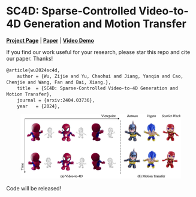 # SC4D: Sparse-Controlled Video-to-4D Generation and Motion Transfer

[**Project Page**](https://sc4d.github.io/) | [**Paper**]() | [**Video Demo**](https://www.youtube.com/watch?v=SkpTEuX4B5c) 

If you find our work useful for your research, please star this repo and cite our paper. Thanks!
```
@article{wu2024sc4d,
    author = {Wu, Zijie and Yu, Chaohui and Jiang, Yanqin and Cao, Chenjie and Wang, Fan and Bai, Xiang.},
    title  = {SC4D: Sparse-Controlled Video-to-4D Generation and Motion Transfer},
    journal = {arxiv:2404.03736},
    year   = {2024},
```

<div align=center>
<img src="https://github.com/JarrentWu1031/SC4D/blob/main/teaser.png" width=85%>
</div>

Code will be released!
